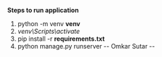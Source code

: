 **Steps to run application**

1. python -m venv **venv**
2. *venv\Scripts\activate*
3. pip install -r **requirements.txt**
4. python manage.py runserver
-- Omkar Sutar --